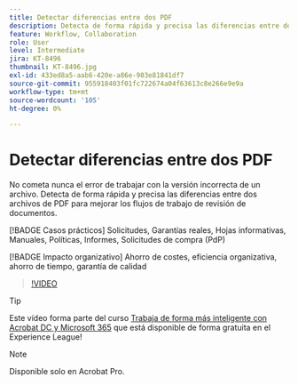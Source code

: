 ```yaml
---
title: Detectar diferencias entre dos PDF
description: Detecta de forma rápida y precisa las diferencias entre dos archivos de PDF para mejorar los flujos de trabajo de revisión de documentos
feature: Workflow, Collaboration
role: User
level: Intermediate
jira: KT-8496
thumbnail: KT-8496.jpg
exl-id: 433ed8a5-aab6-420e-a86e-903e81841df7
source-git-commit: 955918403f01fc722674a04f63613c8e266e9e9a
workflow-type: tm+mt
source-wordcount: '105'
ht-degree: 0%

---
```


# Detectar diferencias entre dos PDF

No cometa nunca el error de trabajar con la versión incorrecta de un archivo. Detecta de forma rápida y precisa las diferencias entre dos archivos de PDF para mejorar los flujos de trabajo de revisión de documentos.

[!BADGE Casos prácticos]
Solicitudes, Garantías reales, Hojas informativas, Manuales, Políticas, Informes, Solicitudes de compra (PdP)

[!BADGE Impacto organizativo]
Ahorro de costes, eficiencia organizativa, ahorro de tiempo, garantía de calidad

>[!VIDEO](https://video.tv.adobe.com/v/337211?quality=12&learn=on&hidetitle=true)

>[!TIP]
>
Este vídeo forma parte del curso [Trabaja de forma más inteligente con Acrobat DC y Microsoft 365](https://experienceleague.adobe.com/?recommended=Acrobat-U-1-2021.microsoft365) que está disponible de forma gratuita en el Experience League!

>[!NOTE]
>
Disponible solo en Acrobat Pro.
